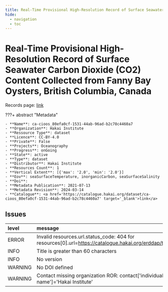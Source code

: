 ```yaml
---
title: Real-Time Provisional High-Resolution Record of Surface Seawater Carbon Dioxide (CO2) Content Collected from Fanny Bay Oysters, British Columbia, Canada
hide:
  - navigation
  - toc
---
```


# Real-Time Provisional High-Resolution Record of Surface Seawater Carbon Dioxide (CO2) Content Collected from Fanny Bay Oysters, British Columbia, Canada

Records page: <a href='https://catalogue.hakai.org/dataset/ca-cioos_80efa0cf-1531-44ab-96ad-b2c78c4460a7' target='_blank'>link</a>

???+ abstract "Metadata"

    - **Name**: ca-cioos_80efa0cf-1531-44ab-96ad-b2c78c4460a7 
    - **Organization**: Hakai Institute 
    - **Ressource Type**: dataset 
    - **Licence**: CC-BY-4.0 
    - **Private**: False 
    - **Projects**: Oceanography 
    - **Progress**: onGoing 
    - **State**: active 
    - **Type**: dataset 
    - **Distributor**: Hakai Institute 
    - **Resources Count**: 1 
    - **Vertical Extent**: [{'max': '2.0', 'min': '2.0'}] 
    - **Eov**: seaSurfaceTemperature, inorganicCarbon, seaSurfaceSalinity 
    - **Doi**:  
    - **Metadata Publication**: 2021-07-13 
    - **Metadata Revision**: 2024-03-14 
    - **Catalogue**: <a href='https://catalogue.hakai.org/dataset/ca-cioos_80efa0cf-1531-44ab-96ad-b2c78c4460a7' target='_blank'>link</a> 

<div id='map'></div>




## Issues
| level   | message                                                                                                                              |
|:--------|:-------------------------------------------------------------------------------------------------------------------------------------|
| ERROR   | Invalid resources.url.status_code: 404 for resources[0].url=https://catalogue.hakai.org/erddap/tabledap/HakaiBaynesSoundBoL5min.html |
| INFO    | Title is greater than 60 characters                                                                                                  |
| INFO    | No version                                                                                                                           |
| WARNING | No DOI defined                                                                                                                       |
| WARNING | Contact missing organization ROR:  contact['individual-name']='' contact['organisation-name']='Hakai Institute'                      |


<script>
   document.addEventListener("DOMContentLoaded", function() {
    var map = L.map('map').setView([51.505, -125.09], 5);
    L.tileLayer('https://tile.openstreetmap.org/{z}/{x}/{y}.png', {
        maxZoom: 19,
        attribution: '&copy; <a href="http://www.openstreetmap.org/copyright">OpenStreetMap</a>'
    }).addTo(map);
    var geojsonFeature = {
        "type": "Feature",
        "properties": {
            "name" : "Real-Time Provisional High-Resolution Record of Surface Seawater Carbon Dioxide (CO2) Content Collected from Fanny Bay Oysters, British Columbia, Canada"
        },
        "geometry": {'type': 'Point', 'coordinates': [-124.7927, 49.4716]}
    }
    L.geoJSON(geojsonFeature).addTo(map);
   })
</script>